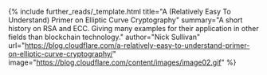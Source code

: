 {%
  include further_reads/_template.html
  title="A (Relatively Easy To Understand) Primer on Elliptic Curve Cryptography"
  summary="A short history on RSA and ECC. Giving many examples for their application in other fields than blockchain technology."
  author="Nick Sullivan"
  url="https://blog.cloudflare.com/a-relatively-easy-to-understand-primer-on-elliptic-curve-cryptography/"
  image="https://blog.cloudflare.com/content/images/image02.gif"
%}
